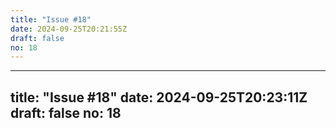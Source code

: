 ```yaml
---
title: "Issue #18"
date: 2024-09-25T20:21:55Z
draft: false
no: 18
---
```

---
title: "Issue #18"
date: 2024-09-25T20:23:11Z
draft: false
no: 18
---
